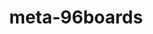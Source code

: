 ---
parent_project: meta
permalink: /engineering/projects/meta/meta-96boards/
project_link_name: meta-96boards
project_stats: 'true'
project_url: https://github.com/96boards/meta-96boards/
title: meta-96boards
---